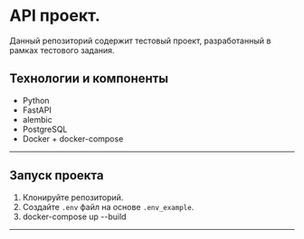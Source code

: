 # API проект.

Данный репозиторий содержит тестовый проект, разработанный в рамках тестового задания.

## Технологии и компоненты

- Python
- FastAPI
- alembic
- PostgreSQL
- Docker + docker-compose

---

## Запуск проекта

1. Клонируйте репозиторий.
2. Создайте `.env` файл на основе `.env_example`.
3. docker-compose up --build

---




